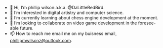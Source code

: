 - 👋 Hi, I’m phillip wilson a.k.a. @DaLittleRedBird.
- 👀 I’m interested in digital artistry and computer science.
- 🌱 I’m currently learning about chess engine development at the moment.
- 💞️ I’m looking to collaborate on video game development in the foresee-able future.
- 📫 How to reach me email me on my buisness email, phillipmwilsonz@outlook.com.

<!---
DaLittleRedBird/DaLittleRedBird is a ✨ special ✨ repository because its `README.md` (this file) appears on your GitHub profile.
You can click the Preview link to take a look at your changes.
--->

